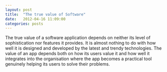 ```yaml
---
layout: post
title:  "The true value of Software"
date:   2012-04-16 11:09:00
categories: posts
---
```

The true value of a software application depends on neither its level of sophistication nor features it provides. It is almost nothing to do with how well it is designed and developed by the latest and trendy technologies. The value of an app depends both on how its users value it and how well it integrates into the organisation where the app becomes a practical tool genuinely helping its users to solve their problems.